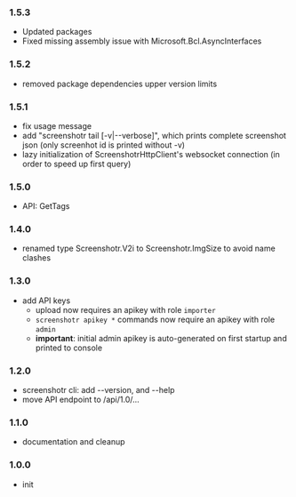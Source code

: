 ### 1.5.3
- Updated packages
- Fixed missing assembly issue with Microsoft.Bcl.AsyncInterfaces

### 1.5.2
- removed package dependencies upper version limits

### 1.5.1
- fix usage message
- add "screenshotr tail [-v|--verbose]", which prints complete screenshot json (only screenhot id is printed without -v)
- lazy initialization of ScreenshotrHttpClient's websocket connection (in order to speed up first query)

### 1.5.0
- API: GetTags

### 1.4.0
- renamed type Screenshotr.V2i to Screenshotr.ImgSize to avoid name clashes

### 1.3.0
- add API keys
  - upload now requires an apikey with role `importer`
  - `screenshotr apikey *` commands now require an apikey with role `admin`
  - **important**: initial admin apikey is auto-generated on first startup and printed to console

### 1.2.0
- screenshotr cli: add --version, and --help
- move API endpoint to /api/1.0/...

### 1.1.0
- documentation and cleanup

### 1.0.0
- init
